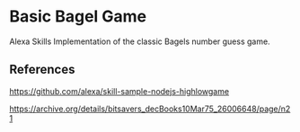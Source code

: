 # Basic Bagel Game

Alexa Skills Implementation of the classic Bagels number guess game.

## References

https://github.com/alexa/skill-sample-nodejs-highlowgame

https://archive.org/details/bitsavers_decBooks10Mar75_26006648/page/n21
